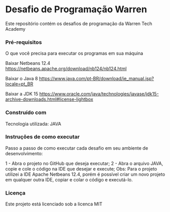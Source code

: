 # Desafio de Programação Warren

Este repositório contém os desafios de programação da Warren Tech Academy

### Pré-requisitos

O que você precisa para executar os programas em sua máquina

Baixar Netbeans 12.4 https://netbeans.apache.org/download/nb124/nb124.html

Baixar o Java 8 https://www.java.com/pt-BR/download/ie_manual.jsp?locale=pt_BR

Baixar a JDK 15 https://www.oracle.com/java/technologies/javase/jdk15-archive-downloads.html#license-lightbox

### Construído com
Tecnologia utilizada:
JAVA

### Instruções de como executar

Passo a passo de como executar cada desafio em seu ambiente de desenvolvimento:

1 - Abra o projeto no GitHub que deseja executar;
2 - Abra o arquivo JAVA, copie e cole o código na IDE que desejar e execute;
Obs: Para o projeto utilizei a IDE Apache Netbeans 12.4, porém é possível criar um novo projeto em qualquer outra IDE, copiar e colar o código e executá-lo.

### Licença
Este projeto está licenciado sob a licenca MIT


